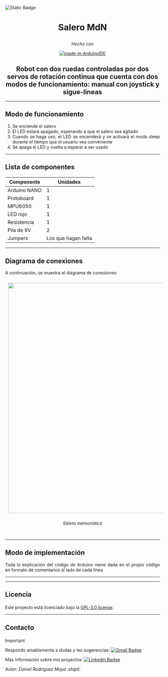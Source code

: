 ![Static Badge](https://img.shields.io/badge/stability-ALPHA-3314333)

# <p align="center"> Salero MdN </p>

<div align="center">

_Hecho con_

[![made-in-ArduinoIDE](https://img.shields.io/badge/Arduino_IDE-00979D?style=for-the-badge&logo=arduino&logoColor=white)](https://www.arduino.cc/)

## Robot con dos ruedas controladas por dos servos de rotación continua que cuenta con dos modos de funcionamiento: manual con joystick y sigue-líneas

</div>

<div align="justify">

___

## Modo de funcionamiento
1. Se enciende el salero
1. El LED estará apagado, esperando a que el salero sea agitado
1. Cuando se haga uso, el LED se encenderá y se activará el modo sleep durante el tiempo que el usuario vea conveniente
1. Se apaga el LED y vuelta a esperar a ser usado

___

</div>

## <p align="justify">  Lista de componentes </p>

<div align="center">

| Componente | Unidades |
| ------------- | ------------- |
| Arduino NANO | 1 |
| Protoboard | 1 |
| MPU6050 | 1 |
| LED rojo | 1 |
| Resistencia | 1 |
| Pila de 9V | 2 |
| Jumpers | Los que hagan falta |

</div>

<div align="justify">

___

## Diagrama de conexiones

A continuación, se muestra el diagrama de conexiones:

</div>

<div align="center">
  <img src="[https://github.com/99danirmoya/turtle-bot-neo/blob/main/pics/t725.png" width="750"  style="margin: 10px;"/>
  
  <em>Salero memorístico</em>
</div>
<br/>

<div align="justify">

___

## Modo de implementación

Toda la explicación del código de Arduino viene dada en el propio código en formato de comentarios al lado de cada línea

___
___

## <p align="justify"> Licencia </p>

Este proyecto está licenciado bajo la [GPL-3.0 license](https://github.com/99danirmoya/turtle-bot-neo?tab=GPL-3.0-1-ov-file).

___

## <p align="justify"> Contacto </p>

> [!IMPORTANT]
> Respondo amablemente a dudas y leo sugerencias: [![Gmail Badge](https://img.shields.io/badge/-Gmail-c14438?style=for-the-badge&logo=Gmail&logoColor=white&link=mailto:daniel.rodriguezm99@gmail.com)](mailto:daniel.rodriguezm99@gmail.com)
> 
> Más información sobre mis proyectos: [![Linkedin Badge](https://img.shields.io/badge/-LinkedIn-blue?style=for-the-badge&logo=Linkedin&logoColor=white&link=https://www.linkedin.com/in/daniel-rodr%C3%ADguez-moya-510a35167)](https://www.linkedin.com/in/daniel-rodr%C3%ADguez-moya-510a35167)

_<p align="justify"> Autor: Daniel Rodríguez Moya :shipit: </p>_
